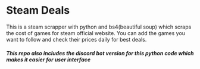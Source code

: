 <h1> Steam Deals </h1>
<p>This is a steam scrapper with python and bs4(beautiful soup) which scraps the cost of games for steam official website.
You can add the games you want to follow and check their prices daily for best deals.


</p>

<h5>This repo also includes the discord bot version for this python code which makes it easier for user interface</h5>
